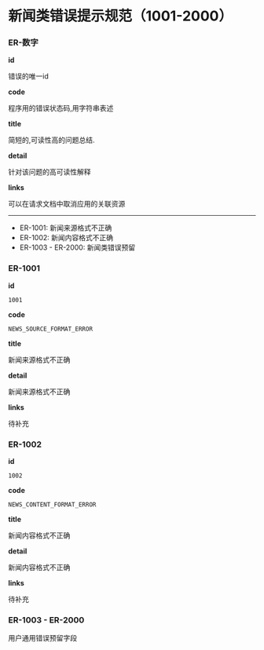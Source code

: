 # 新闻类错误提示规范（1001-2000）


### ER-数字

**id**

错误的唯一id

**code**

程序用的错误状态码,用字符串表述

**title**

简短的,可读性高的问题总结.

**detail**

针对该问题的高可读性解释

**links**

可以在请求文档中取消应用的关联资源

---

* ER-1001: 新闻来源格式不正确
* ER-1002: 新闻内容格式不正确
* ER-1003 - ER-2000: 新闻类错误预留

### ER-1001

**id**

`1001`

**code**

`NEWS_SOURCE_FORMAT_ERROR`

**title**

新闻来源格式不正确

**detail**

新闻来源格式不正确

**links**

待补充

### ER-1002

**id**

`1002`

**code**

`NEWS_CONTENT_FORMAT_ERROR`

**title**

新闻内容格式不正确

**detail**

新闻内容格式不正确

**links**

待补充

### ER-1003 - ER-2000

用户通用错误预留字段
